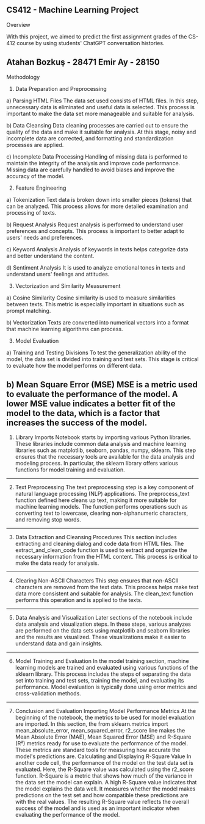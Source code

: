 CS412 - Machine Learning Project
--------------------------------
Overview

With this project, we aimed to predict the first assignment grades of the CS-412 course by using students' ChatGPT conversation histories.

Atahan Bozkuş - 28471
Emir Ay - 28150
-------------------------------
Methodology

1) Data Preparation and Preprocessing

a) Parsing HTML Files
  The data set used consists of HTML files. In this step, unnecessary data is eliminated and useful data is selected. This process is important to make the data set more manageable and suitable for analysis.

b) Data Cleansing
  Data cleaning processes are carried out to ensure the quality of the data and make it suitable for analysis. At this stage, noisy and incomplete data are corrected, and formatting and standardization processes are applied.

c) Incomplete Data Processing
  Handling of missing data is performed to maintain the integrity of the analysis and improve code performance. Missing data are carefully handled to avoid biases and improve the accuracy of the model.
  
2) Feature Engineering

a) Tokenization
  Text data is broken down into smaller pieces (tokens) that can be analyzed. This process allows for more detailed examination and processing of texts.

b) Request Analysis
  Request analysis is performed to understand user preferences and concepts. This process is important to better adapt to users' needs and preferences.

c) Keyword Analysis
  Analysis of keywords in texts helps categorize data and better understand the content.

d) Sentiment Analysis
  It is used to analyze emotional tones in texts and understand users' feelings and attitudes.
  
3) Vectorization and Similarity Measurement

a) Cosine Similarity
  Cosine similarity is used to measure similarities between texts. This metric is especially important in situations such as prompt matching.

b) Vectorization
  Texts are converted into numerical vectors into a format that machine learning algorithms can process.

3) Model Evaluation

a) Training and Testing Divisions
  To test the generalization ability of the model, the data set is divided into training and test sets. This stage is critical to evaluate how the model performs on different data.

b) Mean Square Error (MSE)
  MSE is a metric used to evaluate the performance of the model. A lower MSE value indicates a better fit of the model to the data, which is a factor that increases the success of the model.
-------------------------------
1) Library Imports
Notebook starts by importing various Python libraries. These libraries include common data analysis and machine learning libraries such as matplotlib, seaborn, pandas, numpy, sklearn. This step ensures that the necessary tools are available for the data analysis and modeling process. In particular, the sklearn library offers various functions for model training and evaluation.
-------------------------------
2) Text Preprocessing
The text preprocessing step is a key component of natural language processing (NLP) applications. The preprocess_text function defined here cleans up text, making it more suitable for machine learning models. The function performs operations such as converting text to lowercase, clearing non-alphanumeric characters, and removing stop words.
-------------------------------
3) Data Extraction and Cleansing Procedures
This section includes extracting and cleaning dialog and code data from HTML files. The extract_and_clean_code function is used to extract and organize the necessary information from the HTML content. This process is critical to make the data ready for analysis.
-------------------------------
4) Clearing Non-ASCII Characters
This step ensures that non-ASCII characters are removed from the text data. This process helps make text data more consistent and suitable for analysis. The clean_text function performs this operation and is applied to the texts.
-------------------------------
5) Data Analysis and Visualization
Later sections of the notebook include data analysis and visualization steps. In these steps, various analyzes are performed on the data sets using matplotlib and seaborn libraries and the results are visualized. These visualizations make it easier to understand data and gain insights.
------------------------------
6) Model Training and Evaluation
In the model training section, machine learning models are trained and evaluated using various functions of the sklearn library. This process includes the steps of separating the data set into training and test sets, training the model, and evaluating its performance. Model evaluation is typically done using error metrics and cross-validation methods.
------------------------------
7) Conclusion and Evaluation
Importing Model Performance Metrics
At the beginning of the notebook, the metrics to be used for model evaluation are imported. In this section, the from sklearn.metrics import mean_absolute_error, mean_squared_error, r2_score line makes the Mean Absolute Error (MAE), Mean Squared Error (MSE) and R-Square (R²) metrics ready for use to evaluate the performance of the model. These metrics are standard tools for measuring how accurate the model's predictions are.
Calculating and Displaying R-Square Value
In another code cell, the performance of the model on the test data set is evaluated. Here, the R-Square value was calculated using the r2_score function. R-Square is a metric that shows how much of the variance in the data set the model can explain. A high R-Square value indicates that the model explains the data well. It measures whether the model makes predictions on the test set and how compatible these predictions are with the real values. The resulting R-Square value reflects the overall success of the model and is used as an important indicator when evaluating the performance of the model.
